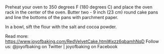 Preheat your oven to 350 degrees F (180 degrees C) and place the oven rack in the center of the oven. Butter two - 9 inch (23 cm) round cake pans and line the bottoms of the pans with parchment paper.

In a bowl, sift the flour with the salt and cocoa powder.  



Read more: https://www.joyofbaking.com/RedVelvetCake.html#ixzz6qbamhNqD
Follow us: @joyofbaking on Twitter | joyofbaking on Facebook